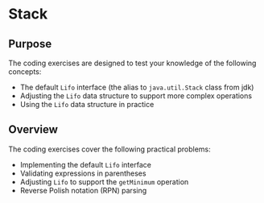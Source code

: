 # Stack

## Purpose

The coding exercises are designed to test your knowledge of the following concepts:

* The default `Lifo` interface (the alias to `java.util.Stack` class from jdk) 
* Adjusting the `Lifo` data structure to support more complex operations
* Using the `Lifo` data structure in practice

## Overview

The coding exercises cover the following practical problems:
* Implementing the default `Lifo` interface
* Validating expressions in parentheses
* Adjusting `Lifo` to support the `getMinimum` operation
* Reverse Polish notation (RPN) parsing
